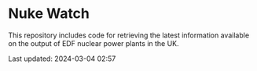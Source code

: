 # Nuke Watch

This repository includes code for retrieving the latest information available on the output of EDF nuclear power plants in the UK.

Last updated: 2024-03-04 02:57